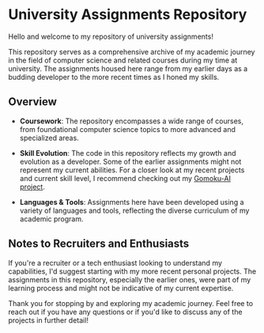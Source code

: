 # University Assignments Repository

Hello and welcome to my repository of university assignments!

This repository serves as a comprehensive archive of my academic journey in the field of computer science and related courses during my time at university. The assignments housed here range from my earlier days as a budding developer to the more recent times as I honed my skills.

## Overview

- **Coursework**: The repository encompasses a wide range of courses, from foundational computer science topics to more advanced and specialized areas.
  
- **Skill Evolution**: The code in this repository reflects my growth and evolution as a developer. Some of the earlier assignments might not represent my current abilities. For a closer look at my recent projects and current skill level, I recommend checking out my [Gomoku-AI project](https://github.com/wuzikang961215/Personal-Projects/tree/main/Gomoku-AI).

- **Languages & Tools**: Assignments here have been developed using a variety of languages and tools, reflecting the diverse curriculum of my academic program.


## Notes to Recruiters and Enthusiasts

If you're a recruiter or a tech enthusiast looking to understand my capabilities, I'd suggest starting with my more recent personal projects. The assignments in this repository, especially the earlier ones, were part of my learning process and might not be indicative of my current expertise.

Thank you for stopping by and exploring my academic journey. Feel free to reach out if you have any questions or if you'd like to discuss any of the projects in further detail!

